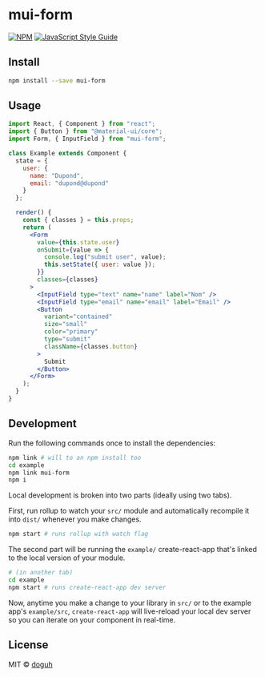 # mui-form

>

[![NPM](https://img.shields.io/npm/v/mui-form.svg)](https://www.npmjs.com/package/mui-form) [![JavaScript Style Guide](https://img.shields.io/badge/code_style-standard-brightgreen.svg)](https://standardjs.com)

## Install

```bash
npm install --save mui-form
```

## Usage

```jsx
import React, { Component } from "react";
import { Button } from "@material-ui/core";
import Form, { InputField } from "mui-form";

class Example extends Component {
  state = {
    user: {
      name: "Dupond",
      email: "dupond@dupond"
    }
  };

  render() {
    const { classes } = this.props;
    return (
      <Form
        value={this.state.user}
        onSubmit={value => {
          console.log("submit user", value);
          this.setState({ user: value });
        }}
        classes={classes}
      >
        <InputField type="text" name="name" label="Nom" />
        <InputField type="email" name="email" label="Email" />
        <Button
          variant="contained"
          size="small"
          color="primary"
          type="submit"
          className={classes.button}
        >
          Submit
        </Button>
      </Form>
    );
  }
}
```

## Development

Run the following commands once to install the dependencies:

```sh
npm link # will to an npm install too
cd example
npm link mui-form
npm i
```

Local development is broken into two parts (ideally using two tabs).

First, run rollup to watch your `src/` module and automatically recompile it into `dist/` whenever you make changes.

```bash
npm start # runs rollup with watch flag
```

The second part will be running the `example/` create-react-app that's linked to the local version of your module.

```bash
# (in another tab)
cd example
npm start # runs create-react-app dev server
```

Now, anytime you make a change to your library in `src/` or to the example app's `example/src`, `create-react-app` will live-reload your local dev server so you can iterate on your component in real-time.

## License

MIT © [doguh](https://github.com/doguh)
